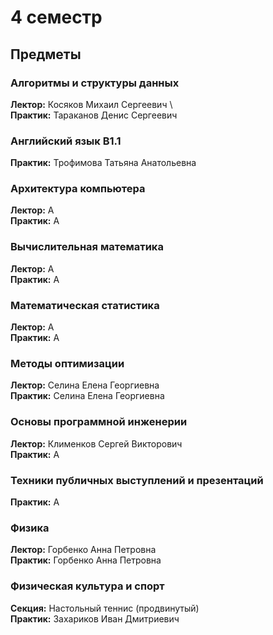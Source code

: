 # 4 семестр

## Предметы

### Алгоритмы и структуры данных
**Лектор:** Косяков Михаил Сергеевич \ \
**Практик:** Тараканов Денис Сергеевич

### Английский язык B1.1
**Практик:** Трофимова Татьяна Анатольевна

### Архитектура компьютера
**Лектор:** А \
**Практик:** А

### Вычислительная математика
**Лектор:** А \
**Практик:** А

### Математическая статистика
**Лектор:** А \
**Практик:** А

### Методы оптимизации
**Лектор:** Селина Елена Георгиевна \
**Практик:** Селина Елена Георгиевна

### Основы программной инженерии
**Лектор:** Клименков Сергей Викторович \
**Практик:** А

### Техники публичных выступлений и презентаций
**Практик:** А

### Физика
**Лектор:** Горбенко Анна Петровна \
**Практик:** Горбенко Анна Петровна

### Физическая культура и спорт
**Секция:** Настольный теннис (продвинутый) \
**Практик:** Захариков Иван Дмитриевич
